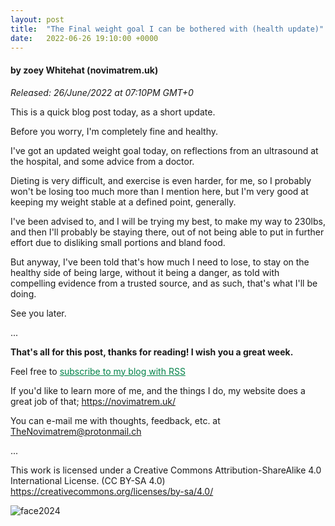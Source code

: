 ```yaml
---
layout: post
title:  "The Final weight goal I can be bothered with (health update)"
date:   2022-06-26 19:10:00 +0000
---
```

#### by zoey Whitehat (novimatrem.uk)
*Released: 26/June/2022 at 07:10PM GMT+0*

This is a quick blog post today, as a short update.

Before you worry, I'm completely fine and healthy.

I've got an updated weight goal today, on reflections from an ultrasound at the hospital, and some advice from a doctor.

Dieting is very difficult, and exercise is even harder, for me, so I probably won't be losing too much more than I mention here, but I'm very good at keeping my weight stable at a defined point, generally.

I've been advised to, and I will be trying my best, to make my way to 230lbs, and then I'll probably be staying there, out of not being able to put in further effort due to disliking small portions and bland food.

But anyway, I've been told that's how much I need to lose, to stay on the healthy side of being large, without it being a danger, as told with compelling evidence from a trusted source, and as such, that's what I'll be doing.

See you later.

...

**That's all for this post, thanks for reading! I wish you a great week.**

Feel free to <a href="https://novimatrem.gitlab.io/blog/feed.xml" style="color: #008148" target="_blank">subscribe to my blog with RSS</a>

If you'd like to learn more of me, and the things I do, my website does a great job of that; <a href="https://novimatrem.uk/" style="color: #008148" target="_blank">https://novimatrem.uk/</a>

You can e-mail me with thoughts, feedback, etc. at [TheNovimatrem@protonmail.ch](mailto:TheNovimatrem@protonmail.ch)

...

This work is licensed under a Creative Commons Attribution-ShareAlike 4.0 International License. (CC BY-SA 4.0)
<a href="https://creativecommons.org/licenses/by-sa/4.0/" target="_blank">https://creativecommons.org/licenses/by-sa/4.0/</a>

![face2024](https://gitlab.com/Novimatrem/blog/-/raw/master/face2024.png)
